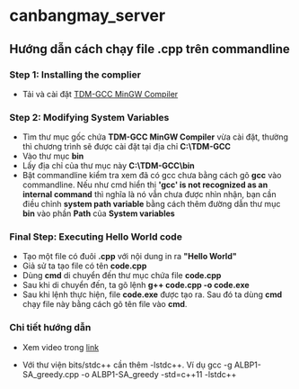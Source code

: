 # canbangmay_server
## Hướng dẫn cách chạy file .cpp trên commandline
### Step 1: Installing the complier
* Tải và cài đặt [TDM-GCC MinGW Compiler](https://sourceforge.net/projects/tdm-gcc/)

### Step 2: Modifying System Variables 
* Tìm thư mục gốc chứa **TDM-GCC MinGW Compiler** vừa cài đặt, thường thì chương trình sẽ được cài đặt tại địa chỉ **C:\TDM-GCC**
* Vào thư mục **bin**
* Lấy địa chỉ của thư mục này **C:\TDM-GCC\bin**
* Bật commandline kiểm tra xem đã có gcc chưa bằng cách gõ **gcc** vào commandline. Nếu như cmd hiển thị **'gcc' is not recognized as an internal command** 
thì nghĩa là nó vẫn chưa được nhìn nhận, bạn cần điều chỉnh **system path variable** bằng cách thêm đường dẫn thư mục **bin** vào phần **Path** của **System variables**

### Final Step: Executing Hello World code
* Tạo một file có đuôi **.cpp** với nội dung in ra **"Hello World"**
* Giả sử ta tạo file có tên **code.cpp**
* Dùng **cmd** di chuyển đến thư mục chứa file **code.cpp**
* Sau khi di chuyển đến, ta gõ lệnh **g++ code.cpp -o code.exe**
* Sau khi lệnh thực hiện, file **code.exe** được tạo ra. Sau đó ta dùng **cmd** chạy file này bằng cách gõ tên file vào **cmd**.

### Chi tiết hướng dẫn
* Xem video trong [link](https://www.youtube.com/watch?v=TOeKtN6Vir4&fbclid=IwAR3ddTY1_qSMtxBMa4HfTLrEstaKwS0UrMpm_JI1XxhGD9EKQeM0GqQUUJI) 

* Với thư viện bits/stdc++ cần thêm -lstdc++. Ví dụ
gcc  -g ALBP1-SA_greedy.cpp -o ALBP1-SA_greedy -std=c++11 -lstdc++
